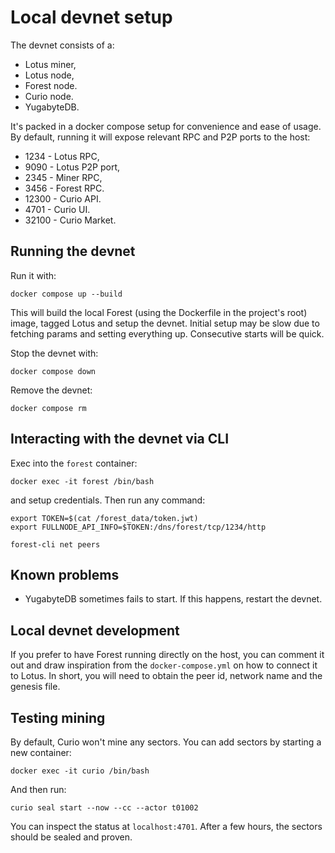 # Local devnet setup

The devnet consists of a:

- Lotus miner,
- Lotus node,
- Forest node.
- Curio node.
- YugabyteDB.

It's packed in a docker compose setup for convenience and ease of usage. By
default, running it will expose relevant RPC and P2P ports to the host:

- 1234 - Lotus RPC,
- 9090 - Lotus P2P port,
- 2345 - Miner RPC,
- 3456 - Forest RPC.
- 12300 - Curio API.
- 4701 - Curio UI.
- 32100 - Curio Market.

## Running the devnet

Run it with:

```shell
docker compose up --build
```

This will build the local Forest (using the Dockerfile in the project's root)
image, tagged Lotus and setup the devnet. Initial setup may be slow due to
fetching params and setting everything up. Consecutive starts will be quick.

Stop the devnet with:

```shell
docker compose down
```

Remove the devnet:

```shell
docker compose rm
```

## Interacting with the devnet via CLI

Exec into the `forest` container:

```shell
docker exec -it forest /bin/bash
```

and setup credentials. Then run any command:

```shell
export TOKEN=$(cat /forest_data/token.jwt)
export FULLNODE_API_INFO=$TOKEN:/dns/forest/tcp/1234/http

forest-cli net peers
```

## Known problems

- YugabyteDB sometimes fails to start. If this happens, restart the devnet.

## Local devnet development

If you prefer to have Forest running directly on the host, you can comment it
out and draw inspiration from the `docker-compose.yml` on how to connect it to
Lotus. In short, you will need to obtain the peer id, network name and the
genesis file.

## Testing mining

By default, Curio won't mine any sectors. You can add sectors by starting a new
container:

```
docker exec -it curio /bin/bash
```

And then run:

```
curio seal start --now --cc --actor t01002
```

You can inspect the status at `localhost:4701`. After a few hours, the sectors
should be sealed and proven.
